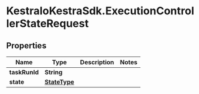 # KestraIoKestraSdk.ExecutionControllerStateRequest

## Properties

Name | Type | Description | Notes
------------ | ------------- | ------------- | -------------
**taskRunId** | **String** |  | 
**state** | [**StateType**](StateType.md) |  | 


